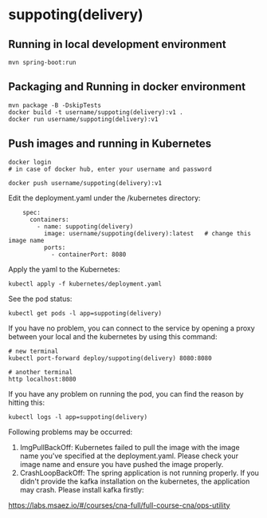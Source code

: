 # suppoting(delivery)

## Running in local development environment

```
mvn spring-boot:run
```

## Packaging and Running in docker environment

```
mvn package -B -DskipTests
docker build -t username/suppoting(delivery):v1 .
docker run username/suppoting(delivery):v1
```

## Push images and running in Kubernetes

```
docker login 
# in case of docker hub, enter your username and password

docker push username/suppoting(delivery):v1
```

Edit the deployment.yaml under the /kubernetes directory:
```
    spec:
      containers:
        - name: suppoting(delivery)
          image: username/suppoting(delivery):latest   # change this image name
          ports:
            - containerPort: 8080

```

Apply the yaml to the Kubernetes:
```
kubectl apply -f kubernetes/deployment.yaml
```

See the pod status:
```
kubectl get pods -l app=suppoting(delivery)
```

If you have no problem, you can connect to the service by opening a proxy between your local and the kubernetes by using this command:
```
# new terminal
kubectl port-forward deploy/suppoting(delivery) 8080:8080

# another terminal
http localhost:8080
```

If you have any problem on running the pod, you can find the reason by hitting this:
```
kubectl logs -l app=suppoting(delivery)
```

Following problems may be occurred:

1. ImgPullBackOff:  Kubernetes failed to pull the image with the image name you've specified at the deployment.yaml. Please check your image name and ensure you have pushed the image properly.
1. CrashLoopBackOff: The spring application is not running properly. If you didn't provide the kafka installation on the kubernetes, the application may crash. Please install kafka firstly:

https://labs.msaez.io/#/courses/cna-full/full-course-cna/ops-utility

